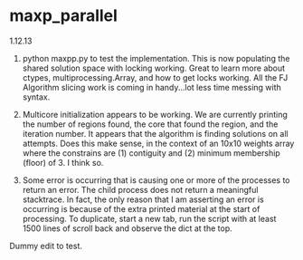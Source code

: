 maxp_parallel
=============
1.12.13

1. python maxpp.py to test the implementation.  This is now populating the shared solution space with locking working.  Great to learn more about ctypes, multiprocessing.Array, and how to get locks working.  All the FJ Algorithm slicing work is coming in handy...lot less time messing with syntax.

2. Multicore initialization appears to be working.  We are currently printing the number of regions found, the core that found the region, and the iteration number.  It appears that the algorithm is finding solutions on all attempts.  Does this make sense, in the context of an 10x10 weights array where the constrains are (1) contiguity and (2) minimum membership (floor) of 3.  I think so.
	
3. Some error is occurring that is causing one or more of the processes to return an error.  The child process does not return a meaningful stacktrace.  In fact, the only reason that I am asserting an error is occurring is because of the extra printed material at the start of processing.  To duplicate, start a new tab, run the script with at least 1500 lines of scroll back and observe the dict at the top.

Dummy edit to test.
